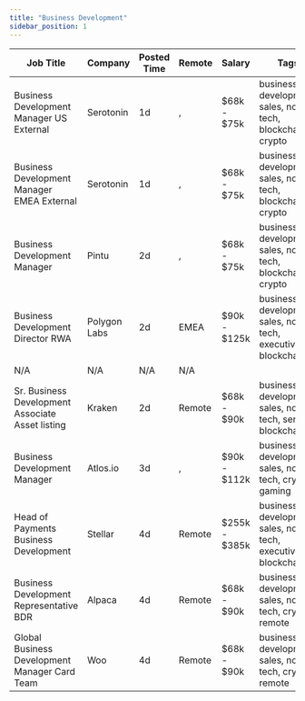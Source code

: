 ```yaml
---
title: "Business Development"
sidebar_position: 1
---
```


| Job Title | Company | Posted Time | Remote | Salary | Tags | Apply Link |
|-----------|---------|-------------|--------|--------|------|------------|
| Business Development Manager US External | Serotonin | 1d | , | $68k - $75k | business development, sales, non tech, blockchain, crypto | [Apply](https://web3.career/business-development-manager-us-external-serotonin/103082) |
| Business Development Manager EMEA External | Serotonin | 1d | , | $68k - $75k | business development, sales, non tech, blockchain, crypto | [Apply](https://web3.career/business-development-manager-emea-external-serotonin/103081) |
| Business Development Manager | Pintu | 2d | , | $68k - $75k | business development, sales, non tech, blockchain, crypto | [Apply](https://web3.career/business-development-manager-pintu/103058) |
| Business Development Director RWA | Polygon Labs | 2d | EMEA | $90k - $125k | business development, sales, non tech, executive, blockchain | [Apply](https://web3.career/business-development-director-rwa-polygonlabs/102991) |
| N/A | N/A | N/A | N/A |  |  | [Apply](https://web3.career/metana) |
| Sr. Business Development Associate Asset listing | Kraken | 2d | Remote | $68k - $90k | business development, sales, non tech, senior, blockchain | [Apply](https://web3.career/sr-business-development-associate-asset-listing-kraken/102985) |
| Business Development Manager | Atlos.io | 3d | , | $90k - $112k | business development, sales, non tech, crypto, gaming | [Apply](https://web3.career/business-development-manager-atlos-io/102935) |
| Head of Payments Business Development | Stellar | 4d | Remote | $255k - $385k | business development, sales, non tech, executive, blockchain | [Apply](https://web3.career/head-of-payments-business-development-stellar/97571) |
| Business Development Representative BDR | Alpaca | 4d | Remote | $68k - $90k | business development, sales, non tech, crypto, remote | [Apply](https://web3.career/business-development-representative-bdr-alpaca/102460) |
| Global Business Development Manager Card Team | Woo | 4d | Remote | $68k - $90k | business development, sales, non tech, crypto, remote | [Apply](https://web3.career/global-business-development-manager-card-team-woo/95645) |

